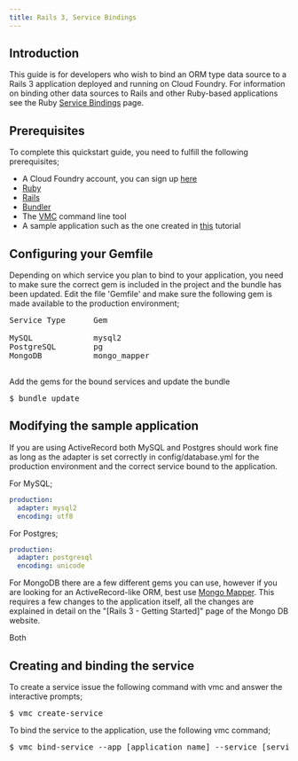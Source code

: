 ```yaml
---
title: Rails 3, Service Bindings
---
```


## <a id='intro'></a>Introduction ##

This guide is for developers who wish to bind an ORM type data source to a Rails 3 application deployed and running on Cloud Foundry. For information on binding other data sources to Rails and other Ruby-based applications see the Ruby [Service Bindings](./ruby-service-bindings.html) page.

## <a id='prerequisites'></a>Prerequisites ##

To complete this quickstart guide, you need to fulfill the following prerequisites;

* A Cloud Foundry account, you can sign up [here](https://my.cloudfoundry.com/signup)
* [Ruby](http://www.ruby-lang.org/en/)
* [Rails](http://rubyonrails.org/)
* [Bundler](http://gembundler.com/)
* The [VMC](../../managing-apps/) command line tool 
* A sample application such as the one created in [this](./rails-getting-started.html) tutorial

## <a id='gemfile'></a>Configuring your Gemfile ##

Depending on which service you plan to bind to your application, you need to make sure the correct gem is included in the project and the bundle has been updated. Edit the file 'Gemfile' and make sure the following gem is made available to the production environment;

<pre>
Service Type      Gem

MySQL             mysql2
PostgreSQL        pg
MongoDB           mongo_mapper

</pre>

Add the gems for the bound services and update the bundle

<pre class="terminal">
$ bundle update
</pre>

## <a id='modifying'></a>Modifying the sample application ##

If you are using ActiveRecord both MySQL and Postgres should work fine as long as the adapter is set correctly in config/database.yml for the production environment and the correct service bound to the application.

For MySQL;

~~~yaml
production:
  adapter: mysql2
  encoding: utf8
~~~

For Postgres;

~~~yaml
production:
  adapter: postgresql
  encoding: unicode
~~~

For MongoDB there are a few different gems you can use, however if you are looking for an ActiveRecord-like ORM, best use [Mongo Mapper](http://mongomapper.com/). This requires a few changes to the application itself, all the changes are explained in detail on the "[Rails 3 - Getting Started]" page of the Mongo DB website.

Both 

## <a id='creating-and-binding'></a>Creating and binding the service ##

To create a service issue the following command with vmc and answer the interactive prompts;

<pre class="terminal">
$ vmc create-service
</pre>

To bind the service to the application, use the following vmc command;

<pre class="terminal">
$ vmc bind-service --app [application name] --service [service name]
</pre>

